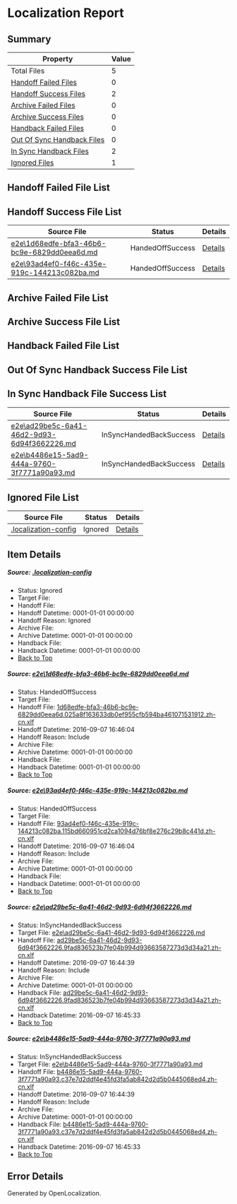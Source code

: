# <a name='report-top'></a> Localization Report

## Summary
 Property | Value 
 -------- | ----- 
 Total Files | 5
[ Handoff Failed Files ](#handoff-failed-list)| 0
[ Handoff Success Files ](#handoff-success-list)| 2
[ Archive Failed Files ](#archive-failed-list)| 0
[ Archive Success Files ](#archive-success-list)| 0
[ Handback Failed Files ](#handback-failed-list)| 0
[ Out Of Sync Handback Files ](#outofsync-handback-success-list)| 0
[ In Sync Handback Files ](#insync-handback-success-list)| 2
[ Ignored Files ](#ignored-list)| 1

## <a name='handoff-failed-list'></a> Handoff Failed File List

## <a name='handoff-success-list'></a> Handoff Success File List
 Source File | Status | Details 
 ----------- | ------ | ------- 
 [e2e\1d68edfe-bfa3-46b6-bc9e-6829dd0eea6d.md](https://github.com/OpenLocalizationTestOrg/ol-test0/blob/d5505ffd1a3266146d79fd4f3fcfb795eb2932b6/e2e/1d68edfe-bfa3-46b6-bc9e-6829dd0eea6d.md) | HandedOffSuccess | [Details](#8854d1167ddbca188485b3cafbb10730a18834801)
 [e2e\93ad4ef0-f46c-435e-919c-144213c082ba.md](https://github.com/OpenLocalizationTestOrg/ol-test0/blob/d5505ffd1a3266146d79fd4f3fcfb795eb2932b6/e2e/93ad4ef0-f46c-435e-919c-144213c082ba.md) | HandedOffSuccess | [Details](#94bf335d1b49a878a6896e82f9a62016988207f52)

## <a name='archive-failed-list'></a> Archive Failed File List

## <a name='archive-success-list'></a> Archive Success File List

## <a name='handback-failed-list'></a> Handback Failed File List

## <a name='outofsync-handback-success-list'></a> Out Of Sync Handback Success File List

## <a name='insync-handback-success-list'></a> In Sync Handback File Success List
 Source File | Status | Details 
 ----------- | ------ | ------- 
 [e2e\ad29be5c-6a41-46d2-9d93-6d94f3662226.md](https://github.com/OpenLocalizationTestOrg/ol-test0/blob/9385eb47e46e9987f676bdfeaa94b5ecfa021358/e2e/ad29be5c-6a41-46d2-9d93-6d94f3662226.md) | InSyncHandedBackSuccess | [Details](#9e164a8799a66e73d9178eff86f28f4ade9268eb3)
 [e2e\b4486e15-5ad9-444a-9760-3f7771a90a93.md](https://github.com/OpenLocalizationTestOrg/ol-test0/blob/9385eb47e46e9987f676bdfeaa94b5ecfa021358/e2e/b4486e15-5ad9-444a-9760-3f7771a90a93.md) | InSyncHandedBackSuccess | [Details](#6c1003ff519065278b5048321c0286bb40b518014)

## <a name='ignored-list'></a> Ignored File List
 Source File | Status | Details 
 ----------- | ------ | ------- 
 [.localization-config](https://github.com/OpenLocalizationTestOrg/ol-test0/blob/d5505ffd1a3266146d79fd4f3fcfb795eb2932b6/.localization-config) | Ignored | [Details](#3d4f252ac210baf56311d7e97dcc2db10974dbd20)

## Item Details
##### <a name='3d4f252ac210baf56311d7e97dcc2db10974dbd20'></a> Source: [.localization-config](https://github.com/OpenLocalizationTestOrg/ol-test0/blob/d5505ffd1a3266146d79fd4f3fcfb795eb2932b6/.localization-config)
* Status: Ignored
* Target File: 
* Handoff File: 
* Handoff Datetime: 0001-01-01 00:00:00
* Handoff Reason: Ignored
* Archive File: 
* Archive Datetime: 0001-01-01 00:00:00
* Handback File: 
* Handback Datetime: 0001-01-01 00:00:00
* [Back to Top](#report-top)

##### <a name='8854d1167ddbca188485b3cafbb10730a18834801'></a> Source: [e2e\1d68edfe-bfa3-46b6-bc9e-6829dd0eea6d.md](https://github.com/OpenLocalizationTestOrg/ol-test0/blob/d5505ffd1a3266146d79fd4f3fcfb795eb2932b6/e2e/1d68edfe-bfa3-46b6-bc9e-6829dd0eea6d.md)
* Status: HandedOffSuccess
* Target File: 
* Handoff File: [1d68edfe-bfa3-46b6-bc9e-6829dd0eea6d.025a8f163633db0ef955cfb594ba461071531912.zh-cn.xlf](https://github.com/OpenLocalizationTestOrg/ol-test0-handoff/blob/e12b62de694a585ede493ebcdaf250f5c84fd994/ol-handoff/OpenLocalizationTestOrg/ol-test0-zhcn/ci/ht/1d68edfe-bfa3-46b6-bc9e-6829dd0eea6d.025a8f163633db0ef955cfb594ba461071531912.zh-cn.xlf)
* Handoff Datetime: 2016-09-07 16:46:04
* Handoff Reason: Include
* Archive File: 
* Archive Datetime: 0001-01-01 00:00:00
* Handback File: 
* Handback Datetime: 0001-01-01 00:00:00
* [Back to Top](#report-top)

##### <a name='94bf335d1b49a878a6896e82f9a62016988207f52'></a> Source: [e2e\93ad4ef0-f46c-435e-919c-144213c082ba.md](https://github.com/OpenLocalizationTestOrg/ol-test0/blob/d5505ffd1a3266146d79fd4f3fcfb795eb2932b6/e2e/93ad4ef0-f46c-435e-919c-144213c082ba.md)
* Status: HandedOffSuccess
* Target File: 
* Handoff File: [93ad4ef0-f46c-435e-919c-144213c082ba.115bd660951cd2ca1094d76bf8e276c29b8c441d.zh-cn.xlf](https://github.com/OpenLocalizationTestOrg/ol-test0-handoff/blob/e12b62de694a585ede493ebcdaf250f5c84fd994/ol-handoff/OpenLocalizationTestOrg/ol-test0-zhcn/ci/ht/93ad4ef0-f46c-435e-919c-144213c082ba.115bd660951cd2ca1094d76bf8e276c29b8c441d.zh-cn.xlf)
* Handoff Datetime: 2016-09-07 16:46:04
* Handoff Reason: Include
* Archive File: 
* Archive Datetime: 0001-01-01 00:00:00
* Handback File: 
* Handback Datetime: 0001-01-01 00:00:00
* [Back to Top](#report-top)

##### <a name='9e164a8799a66e73d9178eff86f28f4ade9268eb3'></a> Source: [e2e\ad29be5c-6a41-46d2-9d93-6d94f3662226.md](https://github.com/OpenLocalizationTestOrg/ol-test0/blob/9385eb47e46e9987f676bdfeaa94b5ecfa021358/e2e/ad29be5c-6a41-46d2-9d93-6d94f3662226.md)
* Status: InSyncHandedBackSuccess
* Target File: [e2e\ad29be5c-6a41-46d2-9d93-6d94f3662226.md](https://github.com/OpenLocalizationTestOrg/ol-test0-zhcn/blob/4ec1b83fb0a3bf0fe18041bb385ad793dd002eb3/e2e/ad29be5c-6a41-46d2-9d93-6d94f3662226.md)
* Handoff File: [ad29be5c-6a41-46d2-9d93-6d94f3662226.9fad836523b7fe04b994d93663587273d3d34a21.zh-cn.xlf](https://github.com/OpenLocalizationTestOrg/ol-test0-handoff/blob/1b969df42fd0c52c1617ae79404d42c2134e3eaa/ol-handoff/OpenLocalizationTestOrg/ol-test0-zhcn/ci/high/ad29be5c-6a41-46d2-9d93-6d94f3662226.9fad836523b7fe04b994d93663587273d3d34a21.zh-cn.xlf)
* Handoff Datetime: 2016-09-07 16:44:39
* Handoff Reason: Include
* Archive File: 
* Archive Datetime: 0001-01-01 00:00:00
* Handback File: [ad29be5c-6a41-46d2-9d93-6d94f3662226.9fad836523b7fe04b994d93663587273d3d34a21.zh-cn.xlf](https://github.com/OpenLocalizationTestOrg/ol-test0-handback/blob/9315489d585d12d662f348e9a611956489b910c6/ol-handback/OpenLocalizationTestOrg/ol-test0-zhcn/ci/high/ad29be5c-6a41-46d2-9d93-6d94f3662226.9fad836523b7fe04b994d93663587273d3d34a21.zh-cn.xlf)
* Handback Datetime: 2016-09-07 16:45:33
* [Back to Top](#report-top)

##### <a name='6c1003ff519065278b5048321c0286bb40b518014'></a> Source: [e2e\b4486e15-5ad9-444a-9760-3f7771a90a93.md](https://github.com/OpenLocalizationTestOrg/ol-test0/blob/9385eb47e46e9987f676bdfeaa94b5ecfa021358/e2e/b4486e15-5ad9-444a-9760-3f7771a90a93.md)
* Status: InSyncHandedBackSuccess
* Target File: [e2e\b4486e15-5ad9-444a-9760-3f7771a90a93.md](https://github.com/OpenLocalizationTestOrg/ol-test0-zhcn/blob/4ec1b83fb0a3bf0fe18041bb385ad793dd002eb3/e2e/b4486e15-5ad9-444a-9760-3f7771a90a93.md)
* Handoff File: [b4486e15-5ad9-444a-9760-3f7771a90a93.c37e7d2ddf4e45fd3fa5ab842d2d5b0445068ed4.zh-cn.xlf](https://github.com/OpenLocalizationTestOrg/ol-test0-handoff/blob/1b969df42fd0c52c1617ae79404d42c2134e3eaa/ol-handoff/OpenLocalizationTestOrg/ol-test0-zhcn/ci/high/b4486e15-5ad9-444a-9760-3f7771a90a93.c37e7d2ddf4e45fd3fa5ab842d2d5b0445068ed4.zh-cn.xlf)
* Handoff Datetime: 2016-09-07 16:44:39
* Handoff Reason: Include
* Archive File: 
* Archive Datetime: 0001-01-01 00:00:00
* Handback File: [b4486e15-5ad9-444a-9760-3f7771a90a93.c37e7d2ddf4e45fd3fa5ab842d2d5b0445068ed4.zh-cn.xlf](https://github.com/OpenLocalizationTestOrg/ol-test0-handback/blob/9315489d585d12d662f348e9a611956489b910c6/ol-handback/OpenLocalizationTestOrg/ol-test0-zhcn/ci/high/b4486e15-5ad9-444a-9760-3f7771a90a93.c37e7d2ddf4e45fd3fa5ab842d2d5b0445068ed4.zh-cn.xlf)
* Handback Datetime: 2016-09-07 16:45:33
* [Back to Top](#report-top)


## Error Details

Generated by OpenLocalization.
